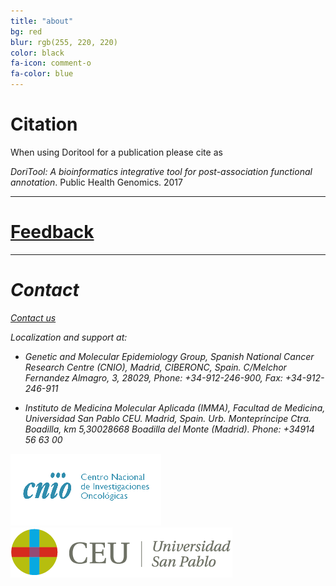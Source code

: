 ```yaml
---
title: "about"
bg: red
blur: rgb(255, 220, 220)
color: black
fa-icon: comment-o
fa-color: blue
---
```

# <i class="fa fa-pencil-square-o"></i> Citation
When using Doritool for a publication please cite as

_DoriTool: A bioinformatics integrative tool for post-association functional annotation_. Public Health Genomics. 2017

-------------------------

# <i class="fa fa-thumbs-up"></i> <a href="https://goo.gl/forms/M2bbiRFgprJxD8Ap2" target="_blank">Feedback</a>

-------------------------

# <i class="fa fa-envelope"> Contact

<i class="fa fa-envelope-o"></i> <a href="mailto:doritool@outlook.com">Contact us<a/>

<i class="fa fa-location-arrow"> </i> Localization and support at:

  - Genetic and Molecular Epidemiology Group, Spanish National Cancer Research Centre (CNIO), Madrid, CIBERONC, Spain. C/Melchor Fernandez Almagro, 3, 28029,
Phone: +34-912-246-900, Fax: +34-912-246-911

  - Instituto de Medicina Molecular Aplicada (IMMA), Facultad de Medicina, Universidad San Pablo CEU. Madrid, Spain. Urb. Montepríncipe Ctra. Boadilla, km 5,30028668 Boadilla del Monte (Madrid). Phone: +34914 56 63 00

![CNIO Logo](../img/cnio.gif) ![CEU Logo](../img/logo-ceu.png)

